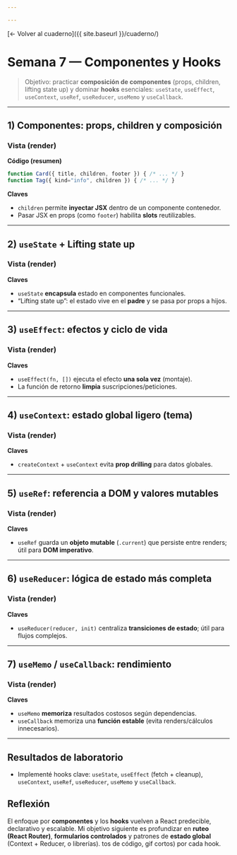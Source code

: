 ```yaml
---

---
```


[← Volver al cuaderno]({{ site.baseurl }}/cuaderno/)

# Semana 7 — Componentes y Hooks

> Objetivo: practicar **composición de componentes** (props, children, lifting state up) y dominar **hooks** esenciales: `useState`, `useEffect`, `useContext`, `useRef`, `useReducer`, `useMemo` y `useCallback`.

<!-- ===== Estilos ligeros para las demos ===== -->
<style>
  .demo-s7 *{box-sizing:border-box}
  .demo-s7{font:15px/1.55 system-ui,-apple-system,Segoe UI,Roboto,sans-serif}
  .demo-s7 .card{border:1px solid #d0d7de;border-radius:12px;padding:12px;background:#fff;margin-bottom:12px}
  .demo-s7 .row{display:flex;gap:12px;flex-wrap:wrap}
  .demo-s7 .col{flex:1 1 280px}
  .demo-s7 .btn{padding:8px 14px;border-radius:10px;background:#2563eb;color:#fff;border:1px solid #1e40af}
  .demo-s7 .btn:hover{background:#1e40af}
  .demo-s7 .muted{color:#475569}
  .demo-s7 input{padding:8px;border:1px solid #cbd5e1;border-radius:8px;width:100%}
  .demo-s7 pre{background:#0b1020;color:#e6edf3;border-radius:10px;padding:12px;overflow:auto}
  .demo-s7 code{background:#eef2ff;padding:0 4px;border-radius:4px}
  .demo-s7 .pill{display:inline-block;background:#e2e8f0;border-radius:999px;padding:2px 10px;font-size:.8em;margin-right:6px}
</style>

<!-- React 18 + Babel para demos en la página -->
<script crossorigin src="https://unpkg.com/react@18/umd/react.development.js"></script>
<script crossorigin src="https://unpkg.com/react-dom@18/umd/react-dom.development.js"></script>
<script src="https://unpkg.com/@babel/standalone/babel.min.js"></script>

---

## 1) Componentes: props, children y composición

### Vista (render)
<div id="s7-props" class="demo-s7 card"></div>

<script type="text/babel">
const { createRoot } = ReactDOM;

function Tag({ kind="info", children }) {
  const palette = {
    info:  { bg:"#eef2ff", bd:"#c7d2fe", fg:"#1e40af" },
    warn:  { bg:"#fff7ed", bd:"#fed7aa", fg:"#9a3412" },
    good:  { bg:"#ecfdf5", bd:"#a7f3d0", fg:"#065f46" }
  }[kind];
  const style = { display:"inline-block", padding:"4px 10px", borderRadius:"999px",
                  background:palette.bg, border:"1px solid "+palette.bd, color:palette.fg, marginRight:"6px" };
  return <span style={style}>{children}</span>;
}

function Card({ title, children, footer }) {
  return (
    <section className="card">
      <h3>{title}</h3>
      <div className="muted">{children}</div>
      {footer && <div style={{marginTop:8}}>{footer}</div>}
    </section>
  );
}

const AppProps = () => (
  <>
    <Card title="Composición con children"
          footer={<small className="muted">* footer recibido como prop</small>}>
      Este bloque es <code>children</code> y puede contener <strong>cualquier JSX</strong>.
      <div style={{marginTop:6}}>
        <Tag>props</Tag><Tag kind="warn">children</Tag><Tag kind="good">composición</Tag>
      </div>
    </Card>
  </>
);

createRoot(document.getElementById('s7-props')).render(<AppProps />);
</script>

**Código (resumen)**
```jsx
function Card({ title, children, footer }) { /* ... */ }
function Tag({ kind="info", children }) { /* ... */ }
````

**Claves**

* `children` permite **inyectar JSX** dentro de un componente contenedor.
* Pasar JSX en props (como `footer`) habilita **slots** reutilizables.

---

## 2) `useState` + Lifting state up

### Vista (render)

<div id="s7-state" class="demo-s7 row"></div>

<script type="text/babel">
const { useState } = React;

function Input({ value, onChange, label }) {
  return (
    <label style={{display:"block"}}>
      <span className="muted">{label}</span>
      <input value={value} onChange={e => onChange(e.target.value)} />
    </label>
  );
}

function Preview({ nombre, edad }) {
  return <p className="muted">Vista previa: <strong>{nombre || "—"}</strong> ({edad || "?"} años)</p>;
}

function Perfil() {
  const [nombre, setNombre] = useState("");
  const [edad, setEdad] = useState("");
  return (
    <div className="row">
      <div className="col card">
        <h3>Formulario</h3>
        <Input label="Nombre" value={nombre} onChange={setNombre} />
        <div style={{height:8}} />
        <Input label="Edad" value={edad} onChange={setEdad} />
      </div>
      <div className="col card">
        <h3>Estado arriba (lifting)</h3>
        <Preview nombre={nombre} edad={edad} />
      </div>
    </div>
  );
}

ReactDOM.createRoot(document.getElementById('s7-state')).render(<Perfil />);
</script>

**Claves**

* `useState` **encapsula** estado en componentes funcionales.
* “Lifting state up”: el estado vive en el **padre** y se pasa por props a hijos.

---

## 3) `useEffect`: efectos y ciclo de vida

### Vista (render)

<div id="s7-effect" class="demo-s7 card"></div>

<script type="text/babel">
const { useState, useEffect } = React;

function UsersMini() {
  const [list, setList] = useState([]);
  const [loading, setLoading] = useState(false);

  useEffect(() => {
    let alive = true;
    (async () => {
      setLoading(true);
      try {
        const res = await fetch("https://jsonplaceholder.typicode.com/users?_limit=3", { cache:"no-store" });
        const data = await res.json();
        if (alive) setList(data);
      } catch (e) {
        if (alive) setList([{id:0, name:"Fallback local", email:"demo@local.dev"}]);
      } finally {
        if (alive) setLoading(false);
      }
    })();
    return () => { alive = false; }; // cleanup
  }, []);

  return (
    <>
      <h3>useEffect (fetch + cleanup)</h3>
      {loading ? <p className="muted">Cargando…</p> :
        <ul>{list.map(u => <li key={u.id}>{u.name} <small className="muted">&lt;{u.email}&gt;</small></li>)}</ul>}
    </>
  );
}

ReactDOM.createRoot(document.getElementById('s7-effect')).render(<UsersMini />);
</script>

**Claves**

* `useEffect(fn, [])` ejecuta el efecto **una sola vez** (montaje).
* La función de retorno **limpia** suscripciones/peticiones.

---

## 4) `useContext`: estado global ligero (tema)

### Vista (render)

<div id="s7-context" class="demo-s7 card"></div>

<script type="text/babel">
const { createContext, useContext, useState } = React;
const ThemeCtx = createContext();

function ThemeProvider({ children }) {
  const [theme, setTheme] = useState("light");
  const toggle = () => setTheme(t => t==="light" ? "dark" : "light");
  const value = { theme, toggle };
  return <ThemeCtx.Provider value={value}>{children}</ThemeCtx.Provider>;
}

function Panel() {
  const { theme, toggle } = useContext(ThemeCtx);
  const isDark = theme==="dark";
  const style = { padding:12, borderRadius:10, border:"1px solid #cbd5e1",
                  background:isDark?"#0f172a":"#fff", color:isDark?"#e5e7eb":"#0f172a" };
  return (
    <div style={style}>
      <p>Tema actual: <strong>{theme}</strong></p>
      <button className="btn" onClick={toggle}>Alternar</button>
    </div>
  );
}

function AppCtx(){ return <ThemeProvider><Panel/></ThemeProvider>; }
ReactDOM.createRoot(document.getElementById('s7-context')).render(<AppCtx />);
</script>

**Claves**

* `createContext` + `useContext` evita **prop drilling** para datos globales.

---

## 5) `useRef`: referencia a DOM y valores mutables

### Vista (render)

<div id="s7-ref" class="demo-s7 card"></div>

<script type="text/babel">
const { useRef } = React;

function FocusInput(){
  const inputRef = useRef(null);
  return (
    <>
      <input ref={inputRef} placeholder="Escribe aquí…" />
      <div style={{height:8}} />
      <button className="btn" onClick={() => inputRef.current?.focus()}>Foco con useRef</button>
    </>
  );
}

ReactDOM.createRoot(document.getElementById('s7-ref')).render(<FocusInput />);
</script>

**Claves**

* `useRef` guarda un **objeto mutable** (`.current`) que persiste entre renders; útil para **DOM imperativo**.

---

## 6) `useReducer`: lógica de estado más completa

### Vista (render)

<div id="s7-reducer" class="demo-s7 card"></div>

<script type="text/babel">
const { useReducer } = React;

function reducer(state, action){
  switch(action.type){
    case "inc": return {...state, count: state.count + 1};
    case "dec": return {...state, count: state.count - 1};
    case "set": return {...state, step: action.step};
    default: return state;
  }
}

function Counter(){
  const [state, dispatch] = useReducer(reducer, { count:0, step:1 });
  return (
    <>
      <p>Valor: <strong>{state.count}</strong> (paso {state.step})</p>
      <div className="row">
        <button className="btn" onClick={() => dispatch({type:"dec"})}>–</button>
        <button className="btn" onClick={() => dispatch({type:"inc"})}>+</button>
        <button className="btn" onClick={() => dispatch({type:"set", step:2})}>Paso=2</button>
      </div>
    </>
  );
}

ReactDOM.createRoot(document.getElementById('s7-reducer')).render(<Counter />);
</script>

**Claves**

* `useReducer(reducer, init)` centraliza **transiciones de estado**; útil para flujos complejos.

---

## 7) `useMemo` / `useCallback`: rendimiento

### Vista (render)

<div id="s7-memo" class="demo-s7 card"></div>

<script type="text/babel">
const { useState, useMemo, useCallback } = React;

function expensiveFilter(items, q){
  // simulamos costo
  const t = performance.now(); while(performance.now() - t < 8) {}
  return items.filter(x => x.toLowerCase().includes(q.toLowerCase()));
}

function SearchList(){
  const [q, setQ] = useState("");
  const [n, setN] = useState(0);
  const items = useMemo(() => ["React","Router","Redux","Vite","TypeScript","Axios","Tailwind","Jest"], []);

  const result = useMemo(() => expensiveFilter(items, q), [items, q]);
  const inc = useCallback(() => setN(x => x+1), []);

  return (
    <>
      <input value={q} onChange={e => setQ(e.target.value)} placeholder="Buscar..." />
      <p className="muted">Coincidencias: {result.join(", ") || "—"}</p>
      <button className="btn" onClick={inc}>Clicks (no recalcula filtro): {n}</button>
    </>
  );
}

ReactDOM.createRoot(document.getElementById('s7-memo')).render(<SearchList />);
</script>

**Claves**

* `useMemo` **memoriza** resultados costosos según dependencias.
* `useCallback` memoriza una **función estable** (evita renders/cálculos innecesarios).

---

## Resultados de laboratorio

* Implementé hooks clave: `useState`, `useEffect` (fetch + cleanup), `useContext`, `useRef`, `useReducer`, `useMemo` y `useCallback`.

## Reflexión

El enfoque por **componentes** y los **hooks** vuelven a React predecible, declarativo y escalable.
Mi objetivo siguiente es profundizar en **ruteo (React Router)**, **formularios controlados** y patrones de **estado global** (Context + Reducer, o librerías).
tos de código, gif cortos) por cada hook.

